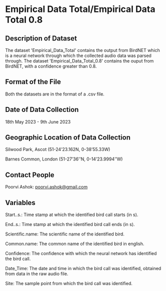# Empirical Data Total/Empirical Data Total 0.8

## Description of Dataset 
The dataset 'Empirical_Data_Total' contains the output from BirdNET which is a neural network through which the collected audio data was parsed through. The dataset 'Empirical_Data_Total_0.8' contains the ouput from BirdNET, with a confidence greater than 0.8.

## Format of the File 
Both the datasets are in the format of a .csv file. 

## Date of Data Collection
18th May 2023  - 9th June 2023

## Geographic Location of Data Collection
Silwood Park, Ascot (51-24’23.162N, 0-38’55.33W)

Barnes Common, London (51-27’36’’N, 0-14’23.9994’’W)

## Contact People
Poorvi Ashok: poorvi.ashok@gmail.com

## Variables 
Start..s.: Time stamp at which the identified bird call starts (in s).

End..s.: Time stamp at which the identified bird call ends (in s). 

Scientific.name: The scientific name of the identified bird.

Common.name: The common name of the identified bird in english. 

Confidence: The confidence with which the neural network has identified the bird call. 

Date_Time: The date and time in which the bird call was identified, obtained from data in the raw audio file. 

Site: The sample point from which the bird call was identified. 
